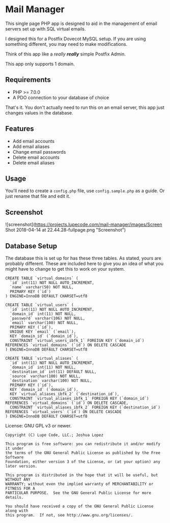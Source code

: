 # Mail Manager

This single page PHP app is designed to aid in the management of email servers set up with SQL virtual emails.

I designed this for a Postfix Dovecot MySQL setup.  If you are using something different, you may need to make modifications.

Think of this app like a _really_ ___really___ simple Postfix Admin.

This app only supports 1 domain.

## Requirements

* PHP >= 7.0.0
* A PDO connection to your database of choice

That's it.  You don't actually need to run this on an email server, this app just changes values in the database.

## Features

* Add email accounts
* Add email aliases
* Change email passwords
* Delete email accounts
* Delete email aliases

## Usage

You'll need to create a `config.php` file, use `config.sample.php` as a guide.  Or just rename that file and edit it.

## Screenshot

![screenshot](https://projects.lupecode.com/mail-manager/images/Screen Shot 2018-04-14 at 22.44.28-fullpage.png "Screenshot")

## Database Setup

The database this is set up for has these three tables.  As stated, yours are probably different.  These are included here to give you an idea of what you might have to change to get this to work on your system.

~~~
CREATE TABLE `virtual_domains` (
  `id` int(11) NOT NULL AUTO_INCREMENT,
  `name` varchar(50) NOT NULL,
  PRIMARY KEY (`id`)
) ENGINE=InnoDB DEFAULT CHARSET=utf8
~~~

~~~
CREATE TABLE `virtual_users` (
  `id` int(11) NOT NULL AUTO_INCREMENT,
  `domain_id` int(11) NOT NULL,
  `password` varchar(106) NOT NULL,
  `email` varchar(100) NOT NULL,
  PRIMARY KEY (`id`),
  UNIQUE KEY `email` (`email`),
  KEY `domain_id` (`domain_id`),
  CONSTRAINT `virtual_users_ibfk_1` FOREIGN KEY (`domain_id`) REFERENCES `virtual_domains` (`id`) ON DELETE CASCADE
) ENGINE=InnoDB DEFAULT CHARSET=utf8
~~~

~~~
CREATE TABLE `virtual_aliases` (
  `id` int(11) NOT NULL AUTO_INCREMENT,
  `domain_id` int(11) NOT NULL,
  `destination_id` int(11) DEFAULT NULL,
  `source` varchar(100) NOT NULL,
  `destination` varchar(100) NOT NULL,
  PRIMARY KEY (`id`),
  KEY `domain_id` (`domain_id`),
  KEY `virtual_aliases_ibfk_2` (`destination_id`),
  CONSTRAINT `virtual_aliases_ibfk_1` FOREIGN KEY (`domain_id`) REFERENCES `virtual_domains` (`id`) ON DELETE CASCADE,
  CONSTRAINT `virtual_aliases_ibfk_2` FOREIGN KEY (`destination_id`) REFERENCES `virtual_users` (`id`) ON DELETE CASCADE
) ENGINE=InnoDB DEFAULT CHARSET=utf8
~~~

License: GNU GPL v3 or newer.
~~~
Copyright (C) Lupe Code, LLC.; Joshua Lopez

This program is free software: you can redistribute it and/or modify it under
the terms of the GNU General Public License as published by the Free Software
Foundation, either version 3 of the License, or (at your option) any later version.

This program is distributed in the hope that it will be useful, but WITHOUT ANY
WARRANTY; without even the implied warranty of MERCHANTABILITY or FITNESS FOR A
PARTICULAR PURPOSE.  See the GNU General Public License for more details.

You should have received a copy of the GNU General Public License along with
this program.  If not, see http://www.gnu.org/licenses/.
~~~
